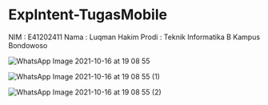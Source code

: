 # ExpIntent-TugasMobile

NIM   : E41202411
Nama  : Luqman Hakim
Prodi : Teknik Informatika B Kampus Bondowoso

![WhatsApp Image 2021-10-16 at 19 08 55](https://user-images.githubusercontent.com/74761839/137586947-4366bd5b-c6fe-4a20-adef-1940722d0cb2.jpeg)


![WhatsApp Image 2021-10-16 at 19 08 55 (1)](https://user-images.githubusercontent.com/74761839/137586950-f3e0e3bf-6fef-4f3d-8d12-e9ead4e5ce92.jpeg)


![WhatsApp Image 2021-10-16 at 19 08 55 (2)](https://user-images.githubusercontent.com/74761839/137586951-c36de570-48a8-4763-8a94-652f4cb996cc.jpeg)
